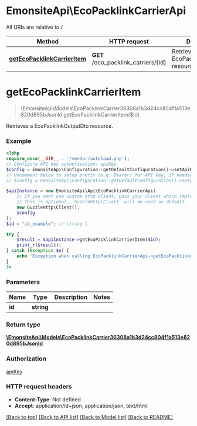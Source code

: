 # EmonsiteApi\EcoPacklinkCarrierApi

All URIs are relative to */*

Method | HTTP request | Description
------------- | ------------- | -------------
[**getEcoPacklinkCarrierItem**](EcoPacklinkCarrierApi.md#getecopacklinkcarrieritem) | **GET** /eco_packlink_carriers/{id} | Retrieves a EcoPacklinkOutputDto resource.

# **getEcoPacklinkCarrierItem**
> \EmonsiteApi\Models\EcoPacklinkCarrier36308a1b3d24cc804f1a513e820d895bJsonld getEcoPacklinkCarrierItem($id)

Retrieves a EcoPacklinkOutputDto resource.

### Example
```php
<?php
require_once(__DIR__ . '/vendor/autoload.php');
// Configure API key authorization: apiKey
$config = EmonsiteApi\Configuration::getDefaultConfiguration()->setApiKey('Authorization', 'YOUR_API_KEY');
// Uncomment below to setup prefix (e.g. Bearer) for API key, if needed
// $config = EmonsiteApi\Configuration::getDefaultConfiguration()->setApiKeyPrefix('Authorization', 'Bearer');

$apiInstance = new EmonsiteApi\Api\EcoPacklinkCarrierApi(
    // If you want use custom http client, pass your client which implements `GuzzleHttp\ClientInterface`.
    // This is optional, `GuzzleHttp\Client` will be used as default.
    new GuzzleHttp\Client(),
    $config
);
$id = "id_example"; // string | 

try {
    $result = $apiInstance->getEcoPacklinkCarrierItem($id);
    print_r($result);
} catch (Exception $e) {
    echo 'Exception when calling EcoPacklinkCarrierApi->getEcoPacklinkCarrierItem: ', $e->getMessage(), PHP_EOL;
}
?>
```

### Parameters

Name | Type | Description  | Notes
------------- | ------------- | ------------- | -------------
 **id** | **string**|  |

### Return type

[**\EmonsiteApi\Models\EcoPacklinkCarrier36308a1b3d24cc804f1a513e820d895bJsonld**](../Model/EcoPacklinkCarrier36308a1b3d24cc804f1a513e820d895bJsonld.md)

### Authorization

[apiKey](../../README.md#apiKey)

### HTTP request headers

 - **Content-Type**: Not defined
 - **Accept**: application/ld+json, application/json, text/html

[[Back to top]](#) [[Back to API list]](../../README.md#documentation-for-api-endpoints) [[Back to Model list]](../../README.md#documentation-for-models) [[Back to README]](../../README.md)

